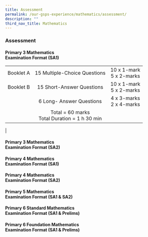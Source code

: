 ```yaml
---
title: Assessment
permalink: /our-gsps-experience/mathematics/assessment/
description: ""
third_nav_title: Mathematics
---
```

### **Assessment**
#### **Primary 3 Mathematics<br>Examination Format (SA1)**

|  |  |  |
|:---:|:---:|:---:|
| Booklet A | 15 Multiple-Choice Questions | 10 x 1-mark<br>5 x 2-marks  |
| Booklet B | 15 Short-Answer Questions | 10 x 1-mark <br>5 x 2-marks |
|  | 6 Long- Answer Questions | 4 x 3-marks<br>2 x 4-marks |
|  | Total = 60 marks<br>Total Duration = 1 h 30 min |  |
|

#### **Primary 3 Mathematics<br>Examination Format (SA2)**



#### **Primary 4 Mathematics<br>Examination Format (SA1)**



#### **Primary 4 Mathematics<br>Examination Format (SA2)**



#### **Primary 5 Mathematics<br>Examination Format (SA1 & SA2)**



#### **Primary 6 Standard Mathematics  <br>Examination Format (SA1 & Prelims)**



#### **Primary 6 Foundation Mathematics <br>Examination Format (SA1 & Prelims)**